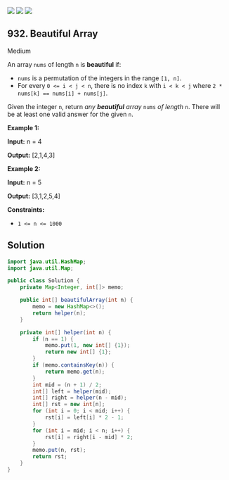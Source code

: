 [![](https://img.shields.io/github/stars/javadev/LeetCode-in-Java?label=Stars&style=flat-square)](https://github.com/javadev/LeetCode-in-Java)
[![](https://img.shields.io/github/forks/javadev/LeetCode-in-Java?label=Fork%20me%20on%20GitHub%20&style=flat-square)](https://github.com/javadev/LeetCode-in-Java/fork)
[![](https://img.shields.io/badge/-LeetCode%20in%20Kotlin-blue?style=flat-square)](https://github.com/javadev/LeetCode-in-Kotlin)

## 932\. Beautiful Array

Medium

An array `nums` of length `n` is **beautiful** if:

*   `nums` is a permutation of the integers in the range `[1, n]`.
*   For every `0 <= i < j < n`, there is no index `k` with `i < k < j` where `2 * nums[k] == nums[i] + nums[j]`.

Given the integer `n`, return _any **beautiful** array_ `nums` _of length_ `n`. There will be at least one valid answer for the given `n`.

**Example 1:**

**Input:** n = 4

**Output:** [2,1,4,3]

**Example 2:**

**Input:** n = 5

**Output:** [3,1,2,5,4]

**Constraints:**

*   `1 <= n <= 1000`

## Solution

```java
import java.util.HashMap;
import java.util.Map;

public class Solution {
    private Map<Integer, int[]> memo;

    public int[] beautifulArray(int n) {
        memo = new HashMap<>();
        return helper(n);
    }

    private int[] helper(int n) {
        if (n == 1) {
            memo.put(1, new int[] {1});
            return new int[] {1};
        }
        if (memo.containsKey(n)) {
            return memo.get(n);
        }
        int mid = (n + 1) / 2;
        int[] left = helper(mid);
        int[] right = helper(n - mid);
        int[] rst = new int[n];
        for (int i = 0; i < mid; i++) {
            rst[i] = left[i] * 2 - 1;
        }
        for (int i = mid; i < n; i++) {
            rst[i] = right[i - mid] * 2;
        }
        memo.put(n, rst);
        return rst;
    }
}
```